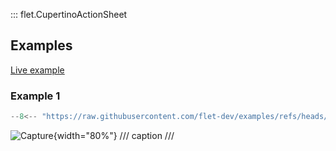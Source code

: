::: flet.CupertinoActionSheet

## Examples

[Live example](https://flet-controls-gallery.fly.dev/dialogs/cupertinoactionsheet)

### Example 1

```python
--8<-- "https://raw.githubusercontent.com/flet-dev/examples/refs/heads/v1-docs/python/controls/"
```

![Capture](){width="80%"}
/// caption
///
